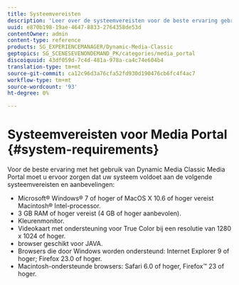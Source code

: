 ```yaml
---
title: Systeemvereisten
description: 'Leer over de systeemvereisten voor de beste ervaring gebruikend het Portaal van Media. '
uuid: e870b198-19ae-4647-8833-2764358de53d
contentOwner: admin
content-type: reference
products: SG_EXPERIENCEMANAGER/Dynamic-Media-Classic
geptopics: SG_SCENESEVENONDEMAND_PK/categories/media_portal
discoiquuid: 43df059d-7c4d-481a-978a-ca4c74e604b4
translation-type: tm+mt
source-git-commit: ca12c96d3a76cfa52fd930d190476cb6fc4f4ac7
workflow-type: tm+mt
source-wordcount: '93'
ht-degree: 0%

---
```



# Systeemvereisten voor Media Portal {#system-requirements}

Voor de beste ervaring met het gebruik van Dynamic Media Classic Media Portal moet u ervoor zorgen dat uw systeem voldoet aan de volgende systeemvereisten en aanbevelingen:

* Microsoft® Windows® 7 of hoger of MacOS X 10.6 of hoger vereist Macintosh® Intel-processor.
* 3 GB RAM of hoger vereist (4 GB of hoger aanbevolen).
* Kleurenmonitor.
* Videokaart met ondersteuning voor True Color bij een resolutie van 1280 x 1024 of hoger.
* browser geschikt voor JAVA.
* Browsers die door Windows worden ondersteund: Internet Explorer 9 of hoger; Firefox 23.0 of hoger.
* Macintosh-ondersteunde browsers: Safari 6.0 of hoger, Firefox™ 23 of hoger.

